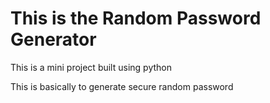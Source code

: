 # This is the Random Password Generator 

This is a mini project built using python

This is basically to generate secure random password 